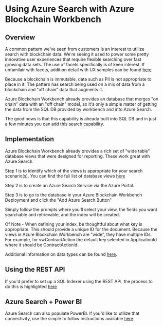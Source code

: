 Using Azure Search with Azure Blockchain Workbench
==================================================

Overview
--------
A common pattern we've seen from customers is an interest to utilize search with blockchain data.  We're seeing it used to power some pretty innovative user experiences that require flexible searching over fast growing data sets.  The use of facets specifically is of keen interest. If unfamilair with facets, addition detail with UX samples can be found [here](https://docs.microsoft.com/en-us/azure/search/search-faceted-navigation)

Because a blockchain is immutable, data such as PII is not appropriate to place in it. The pattern has search being used on a mix of data from a blockchain and "off chain" data that augments it. 

Azure Blockchain Workbench already provides an database that merges "on chain" data with an "off chain" model, so it's only a simple matter of getting the data from the SQL DB provided by workbench and into Azure Search.

The good news is that this capability is already built into SQL DB and in just a few minutes you can add this search capability.

Implementation
---------------
Azure Blockchain Workbench already provides a rich set of "wide table" database views that were designed for reporting. These work great with Azure Search.  

Step 1 is to identify which of the views is appropriate for your search scenario(s).  You can find the full list of database views [here](https://docs.microsoft.com/en-us/azure/blockchain/workbench/database-views)

Step 2 is to create an Azure Search Service via the Azure Portal.

Step 3 is to go to the database in your Azure Blockchain Workbench Deployment and click the "Add Azure Search Button"

Simply follow the prompts where you'll select your view, the fields you want searchable and retrievable, and the index will be created.

Of Note - 
When defining your index, be thoughtful about what key is appropriate. This should provide a unique ID for the document. Because the views in Azure Blockchain Workbench are "wide", they have multiple IDs. For example, for vwContractAction the default key selected in ApplicationId where it should be ContractActionId.

Additional information on data types can be found [here](https://docs.microsoft.com/en-us/azure/search/search-what-is-an-index).

Using the REST API
------------------
If you'd prefer to set up a SQL Indexer using the REST API, the process to do this is highlighted [here](https://docs.microsoft.com/en-us/azure/search/search-howto-connecting-azure-sql-database-to-azure-search-using-indexers)

Azure Search + Power BI
-----------------------
Azure Search can also populate PowerBI.  If you'd like to utilize that connectivity, use the simple to follow instructions available [here](https://docs.microsoft.com/en-us/power-bi/service-connect-to-azure-search)

